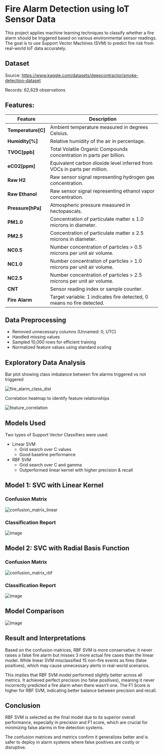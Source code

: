 # Fire Alarm Detection using IoT Sensor Data

This project applies machine learning techniques to classify whether a fire alarm should be triggered based on various environmental sensor readings. The goal is to use Support Vector Machines (SVM) to predict fire risk from real-world IoT data accurately.

## Dataset

Source: https://www.kaggle.com/datasets/deepcontractor/smoke-detection-dataset

Records: 62,629 observations

## Features:

| Feature             | Description                                                              |
| ------------------- | ------------------------------------------------------------------------ |
| **Temperature\[C]** | Ambient temperature measured in degrees Celsius.                         |
| **Humidity\[%]**    | Relative humidity of the air in percentage.                              |
| **TVOC\[ppb]**      | Total Volatile Organic Compounds concentration in parts per billion.     |
| **eCO2\[ppm]**      | Equivalent carbon dioxide level inferred from VOCs in parts per million. |
| **Raw H2**          | Raw sensor signal representing hydrogen gas concentration.               |
| **Raw Ethanol**     | Raw sensor signal representing ethanol vapor concentration.              |
| **Pressure\[hPa]**  | Atmospheric pressure measured in hectopascals.                           |
| **PM1.0**           | Concentration of particulate matter ≤ 1.0 microns in diameter.           |
| **PM2.5**           | Concentration of particulate matter ≤ 2.5 microns in diameter.           |
| **NC0.5**           | Number concentration of particles > 0.5 microns per unit air volume.     |
| **NC1.0**           | Number concentration of particles > 1.0 microns per unit air volume.     |
| **NC2.5**           | Number concentration of particles > 2.5 microns per unit air volume.     |
| **CNT**             | Sensor reading index or sample counter.                                  |
| **Fire Alarm**      | Target variable: 1 indicates fire detected, 0 means no fire detected.    |

## Data Preprocessing

- Removed unnecessary columns (Unnamed: 0, UTC)
- Handled missing values
- Sampled 10,000 rows for efficient training
- Normalized feature values using standard scaling

## Exploratory Data Analysis

Bar plot showing class imbalance between fire alarms triggered vs not triggered

![fire_alarm_class_dist](https://github.com/user-attachments/assets/d2a86d35-fdbf-4acf-862a-86fab6ed6bac)

Correlation heatmap to identify feature relationships

![feature_correlation](https://github.com/user-attachments/assets/fc62e705-043c-401d-9709-2a69b0f9b960)

## Models Used

Two types of Support Vector Classifiers were used:

- Linear SVM
  - Grid search over C values
  - Good baseline performance
- RBF SVM
  - Grid search over C and gamma
  - Outperformed linear kernel with higher precision & recall

## Model 1: SVC with Linear Kernel

### Confusion Matrix

![confusion_matrix_linear](https://github.com/user-attachments/assets/ff616128-0f74-4ec8-aaa5-5de82c10ab85)

### Classification Report
![image](https://github.com/user-attachments/assets/e23efd94-08b1-463c-b416-374985c58cb0)

## Model 2: SVC with Radial Basis Function

### Confusion Matrix

![confusion_matrix_rbf](https://github.com/user-attachments/assets/2cf2c01b-e511-4858-a840-152462422d95)


### Classification Report

![image](https://github.com/user-attachments/assets/00ae6109-09aa-451f-a1b9-7b99ebda37d4)


## Model Comparison

![image](https://github.com/user-attachments/assets/5bc527db-b8fd-405c-a6a4-3855e5660b93)


## Result and Interpretations

Based on the confusion matrices, RBF SVM is more conservative: it never raises a false fire alarm but misses 3 more actual fire cases than the linear model. While linear SVM misclassified 15 non-fire events as fires (false positives), which may cause unnecessary alerts in real-world scenarios.

This implies that RBF SVM model performed slightly better across all metrics. It achieved perfect precision (no false positives), meaning it never incorrectly predicted a fire alarm when there wasn’t one. The F1 Score is higher for RBF SVM, indicating better balance between precision and recall.

## Conclusion

RBF SVM is selected as the final model due to its superior overall performance, especially in precision and F1 score, which are crucial for minimizing false alarms in fire detection systems.

The confusion matrices and metrics confirm it generalizes better and is safer to deploy in alarm systems where false positives are costly or disruptive.


